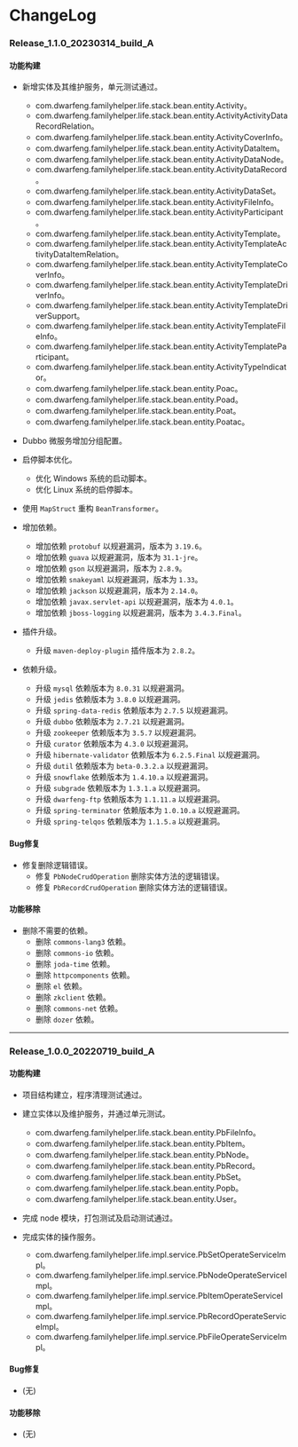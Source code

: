 # ChangeLog

### Release_1.1.0_20230314_build_A

#### 功能构建

- 新增实体及其维护服务，单元测试通过。
  - com.dwarfeng.familyhelper.life.stack.bean.entity.Activity。
  - com.dwarfeng.familyhelper.life.stack.bean.entity.ActivityActivityDataRecordRelation。
  - com.dwarfeng.familyhelper.life.stack.bean.entity.ActivityCoverInfo。
  - com.dwarfeng.familyhelper.life.stack.bean.entity.ActivityDataItem。
  - com.dwarfeng.familyhelper.life.stack.bean.entity.ActivityDataNode。
  - com.dwarfeng.familyhelper.life.stack.bean.entity.ActivityDataRecord。
  - com.dwarfeng.familyhelper.life.stack.bean.entity.ActivityDataSet。
  - com.dwarfeng.familyhelper.life.stack.bean.entity.ActivityFileInfo。
  - com.dwarfeng.familyhelper.life.stack.bean.entity.ActivityParticipant。
  - com.dwarfeng.familyhelper.life.stack.bean.entity.ActivityTemplate。
  - com.dwarfeng.familyhelper.life.stack.bean.entity.ActivityTemplateActivityDataItemRelation。
  - com.dwarfeng.familyhelper.life.stack.bean.entity.ActivityTemplateCoverInfo。
  - com.dwarfeng.familyhelper.life.stack.bean.entity.ActivityTemplateDriverInfo。
  - com.dwarfeng.familyhelper.life.stack.bean.entity.ActivityTemplateDriverSupport。
  - com.dwarfeng.familyhelper.life.stack.bean.entity.ActivityTemplateFileInfo。
  - com.dwarfeng.familyhelper.life.stack.bean.entity.ActivityTemplateParticipant。
  - com.dwarfeng.familyhelper.life.stack.bean.entity.ActivityTypeIndicator。
  - com.dwarfeng.familyhelper.life.stack.bean.entity.Poac。
  - com.dwarfeng.familyhelper.life.stack.bean.entity.Poad。
  - com.dwarfeng.familyhelper.life.stack.bean.entity.Poat。
  - com.dwarfeng.familyhelper.life.stack.bean.entity.Poatac。

- Dubbo 微服务增加分组配置。

- 启停脚本优化。
  - 优化 Windows 系统的启动脚本。
  - 优化 Linux 系统的启停脚本。

- 使用 `MapStruct` 重构 `BeanTransformer`。

- 增加依赖。
  - 增加依赖 `protobuf` 以规避漏洞，版本为 `3.19.6`。
  - 增加依赖 `guava` 以规避漏洞，版本为 `31.1-jre`。
  - 增加依赖 `gson` 以规避漏洞，版本为 `2.8.9`。
  - 增加依赖 `snakeyaml` 以规避漏洞，版本为 `1.33`。
  - 增加依赖 `jackson` 以规避漏洞，版本为 `2.14.0`。
  - 增加依赖 `javax.servlet-api` 以规避漏洞，版本为 `4.0.1`。
  - 增加依赖 `jboss-logging` 以规避漏洞，版本为 `3.4.3.Final`。

- 插件升级。
  - 升级 `maven-deploy-plugin` 插件版本为 `2.8.2`。

- 依赖升级。
  - 升级 `mysql` 依赖版本为 `8.0.31` 以规避漏洞。
  - 升级 `jedis` 依赖版本为 `3.8.0` 以规避漏洞。
  - 升级 `spring-data-redis` 依赖版本为 `2.7.5` 以规避漏洞。
  - 升级 `dubbo` 依赖版本为 `2.7.21` 以规避漏洞。
  - 升级 `zookeeper` 依赖版本为 `3.5.7` 以规避漏洞。
  - 升级 `curator` 依赖版本为 `4.3.0` 以规避漏洞。
  - 升级 `hibernate-validator` 依赖版本为 `6.2.5.Final` 以规避漏洞。
  - 升级 `dutil` 依赖版本为 `beta-0.3.2.a` 以规避漏洞。
  - 升级 `snowflake` 依赖版本为 `1.4.10.a` 以规避漏洞。
  - 升级 `subgrade` 依赖版本为 `1.3.1.a` 以规避漏洞。
  - 升级 `dwarfeng-ftp` 依赖版本为 `1.1.11.a` 以规避漏洞。
  - 升级 `spring-terminator` 依赖版本为 `1.0.10.a` 以规避漏洞。
  - 升级 `spring-telqos` 依赖版本为 `1.1.5.a` 以规避漏洞。

#### Bug修复

- 修复删除逻辑错误。
  - 修复 `PbNodeCrudOperation` 删除实体方法的逻辑错误。
  - 修复 `PbRecordCrudOperation` 删除实体方法的逻辑错误。

#### 功能移除

- 删除不需要的依赖。
  - 删除 `commons-lang3` 依赖。
  - 删除 `commons-io` 依赖。
  - 删除 `joda-time` 依赖。
  - 删除 `httpcomponents` 依赖。
  - 删除 `el` 依赖。
  - 删除 `zkclient` 依赖。
  - 删除 `commons-net` 依赖。
  - 删除 `dozer` 依赖。

---

### Release_1.0.0_20220719_build_A

#### 功能构建

- 项目结构建立，程序清理测试通过。

- 建立实体以及维护服务，并通过单元测试。
  - com.dwarfeng.familyhelper.life.stack.bean.entity.PbFileInfo。
  - com.dwarfeng.familyhelper.life.stack.bean.entity.PbItem。
  - com.dwarfeng.familyhelper.life.stack.bean.entity.PbNode。
  - com.dwarfeng.familyhelper.life.stack.bean.entity.PbRecord。
  - com.dwarfeng.familyhelper.life.stack.bean.entity.PbSet。
  - com.dwarfeng.familyhelper.life.stack.bean.entity.Popb。
  - com.dwarfeng.familyhelper.life.stack.bean.entity.User。

- 完成 node 模块，打包测试及启动测试通过。

- 完成实体的操作服务。
  - com.dwarfeng.familyhelper.life.impl.service.PbSetOperateServiceImpl。
  - com.dwarfeng.familyhelper.life.impl.service.PbNodeOperateServiceImpl。
  - com.dwarfeng.familyhelper.life.impl.service.PbItemOperateServiceImpl。
  - com.dwarfeng.familyhelper.life.impl.service.PbRecordOperateServiceImpl。
  - com.dwarfeng.familyhelper.life.impl.service.PbFileOperateServiceImpl。

#### Bug修复

- (无)

#### 功能移除

- (无)
